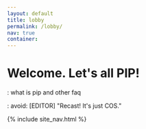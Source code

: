 ```yaml
---
layout: default
title: lobby
permalink: /lobby/
nav: true
container:
---
```


# Welcome. Let's all PIP!

\:  what is pip and other faq

\: avoid: [EDITOR] "Recast! It's just COS."




{% include site_nav.html %}



















